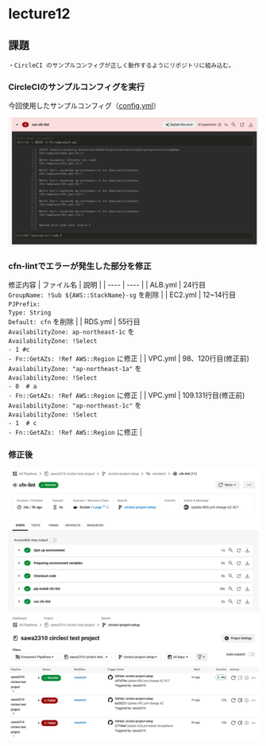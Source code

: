 # lecture12

## 課題
    ・CircleCI のサンプルコンフィグが正しく動作するようにリポジトリに組み込む。

### CircleCIのサンプルコンフィグを実行

今回使用したサンプルコンフィグ（[config.yml](https://github.com/MasatoshiMizumoto/raisetech_documents/blob/main/aws/samples/circleci/config.yml)）

![cfn-lint](img/img-lecture12/cfn-lint.png)

### cfn-lintでエラーが発生した部分を修正

修正内容
|  ファイル名  |  説明  |
| ---- | ---- |
|  ALB.yml  |  24行目<br>`GroupName: !Sub ${AWS::StackName}-sg` を削除  |
|  EC2.yml  |  12~14行目<br>`PJPrefix:`<br>`Type: String`<br>`Default: cfn` を削除  |
|  RDS.yml  |  55行目<br>`AvailabilityZone: ap-northeast-1c` を<br>`AvailabilityZone: !Select`<br>`- 1 #c`<br>`- Fn::GetAZs: !Ref AWS::Region` に修正  |
|  VPC.yml  |  98、120行目(修正前)<br>`AvailabilityZone: "ap-northeast-1a"` を<br>`AvailabilityZone: !Select`<br>`- 0  # a`<br>`- Fn::GetAZs: !Ref AWS::Region` に修正  |
|  VPC.yml  |  109.131行目(修正前)<br>`AvailabilityZone: "ap-northeast-1c"` を<br>`AvailabilityZone: !Select`<br>`- 1  # c`<br>`- Fn::GetAZs: !Ref AWS::Region` に修正  |

### 修正後
![cfn-lint-success](img/img-lecture12/cfn-lint-success.png)
![CircleCi-success](img/img-lecture12/CircleCI-success.png)

